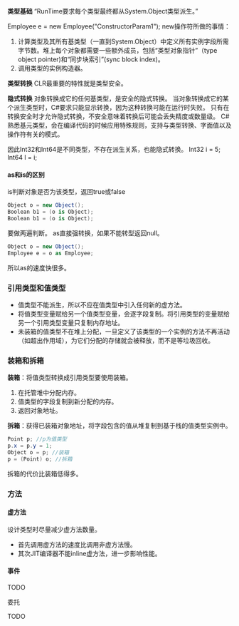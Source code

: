 **类型基础**
“RunTime要求每个类型最终都从System.Object类型派生。”

Employee e = new Employee("ConstructorParam1");
new操作符所做的事情：
1.  计算类型及其所有基类型（一直到System.Object）中定义所有实例字段所需字节数。堆上每个对象都需要一些额外成员，包括“类型对象指针”（type object pointer)和“同步块索引”(sync block index)。
2.  调用类型的实例构造器。

**类型转换**
CLR最重要的特性就是类型安全。

**隐式转换**
对象转换成它的任何基类型，是安全的隐式转换。
当对象转换成它的某个派生类型时，C#要求只能显示转换，因为这种转换可能在运行时失败。
只有在转换安全时才允许隐式转换，不安全意味着转换后可能会丢失精度或数量级。
C#熟悉基元类型，会在编译代码的时候应用特殊规则，支持与类型转换、字面值以及操作符有关的模式。

因此Int32和Int64是不同类型，不存在派生关系，也能隐式转换。
Int32 i = 5;
Int64 l = i;

#### as和is的区别
is判断对象是否为该类型，返回true或false

```C#
Object o = new Object();
Boolean b1 = (o is Object);
Boolean b1 = (o is Object);
```
要做两遍判断。
as直接强转换，如果不能转型返回null。
```C#
Object o = new Object();
Employee e = o as Employee;
```
所以as的速度快很多。

### 引用类型和值类型
-   值类型不能派生，所以不应在值类型中引入任何新的虚方法。
-   将值类型变量赋给另一个值类型变量，会逐字段复制。将引用类型的变量赋给另一个引用类型变量只复制内存地址。
-   未装箱的值类型不在堆上分配，一旦定义了该类型的一个实例的方法不再活动（如超出作用域），为它们分配的存储就会被释放，而不是等垃圾回收。

### 装箱和拆箱
**装箱**：将值类型转换成引用类型要使用装箱。
1.  在托管堆中分配内存。
2.  值类型的字段复制到新分配的内存。
3.  返回对象地址。

**拆箱**：获得已装箱对象地址，将字段包含的值从堆复制到基于栈的值类型实例中。
```C#
Point p; //p为值类型
p.x = p.y = 1;
Object o = p; //装箱
p = (Point) o; //拆箱
```
拆箱的代价比装箱低得多。

### 方法
#### 虚方法
设计类型时尽量减少虚方法数量。
- 首先调用虚方法的速度比调用非虚方法慢。
- 其次JIT编译器不能inline虚方法，进一步影响性能。

#### 事件

TODO

委托

TODO

